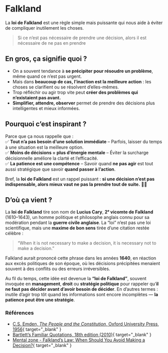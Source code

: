 # Falkland

La **loi de Falkland** est une règle simple mais puissante qui nous aide à éviter de compliquer inutilement les choses.  

> Si ce n’est pas nécessaire de prendre une décision, alors il est nécessaire de ne pas en prendre

## En gros, ça signifie quoi ?

- On a souvent tendance à **se précipiter pour résoudre un problème**, même quand ce n’est pas urgent.  
- Mais dans **beaucoup de cas, l’inaction est la meilleure action** : les choses se clarifient ou se résolvent d’elles-mêmes.  
- Trop réfléchir ou agir trop vite peut **créer des problèmes qui n’existaient pas avant.**  
- **Simplifier, attendre, observer** permet de prendre des décisions plus intelligentes et mieux informées.  

## Pourquoi c’est inspirant ?

Parce que ça nous rappelle que :  
✅ **Tout n’a pas besoin d’une solution immédiate** – Parfois, laisser du temps à une situation est la meilleure option.  
✅ **Moins de décisions = plus d’énergie mentale** – Éviter la surcharge décisionnelle améliore la clarté et l’efficacité.  
✅ **La patience est une compétence** – Savoir quand **ne pas agir** est tout aussi stratégique que savoir **quand passer à l’action**.  

Bref, la **loi de Falkland** est un rappel puissant : **si une décision n’est pas indispensable, alors mieux vaut ne pas la prendre tout de suite.** 🎯🔥

## D’où ça vient ?

La **loi de Falkland** tire son nom de **Lucius Cary**, **2ᵉ vicomte de Falkland** (1610–1643), un homme politique et philosophe anglais connu pour sa modération pendant la **guerre civile anglaise**. La “loi” n’est pas une loi scientifique, mais une **maxime de bon sens** tirée d’une citation restée célèbre :

> “When it is not necessary to make a decision, it is necessary not to make a decision.”

Falkland aurait prononcé cette phrase dans les années **1640**, en réaction aux excès politiques de son époque, où les décisions précipitées menaient souvent à des conflits ou des erreurs irréversibles.

Au fil du temps, cette idée est devenue la **“loi de Falkland”**, souvent invoquée en **management**, **droit** ou **stratégie politique** pour rappeler qu’**il ne faut pas décider avant d’avoir besoin de décider**. En d’autres termes : inutile d’agir trop tôt quand les informations sont encore incomplètes — **la patience peut être une stratégie**.

### Références

- [C.S. Emden, *The People and the Constitution*, Oxford University Press, 1956](https://www.amazon.com/People-Constitution-C-Emden/dp/B001M03AHW){ target="_blank" }
- [Bartlett’s Familiar Quotations, 18th edition (2010)](https://www.amazon.com/Bartletts-Familiar-Quotations-Geoffrey-OBrien/dp/0316017590){ target="_blank" }
- [Mental zone - Falkland’s Law: When Should You Avoid Making a Decision?](https://mentalzon.com/en/post/1901/falkland%E2%80%99s-law-when-should-you-avoid-making-a-decision){ target="_blank" }
